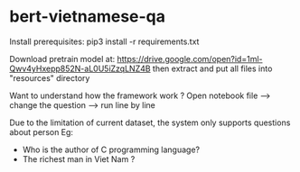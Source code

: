 # bert-vietnamese-qa

Install prerequisites:
pip3 install -r requirements.txt

Download pretrain model at: https://drive.google.com/open?id=1ml-Qwv4yHxepp852N-aL0U5iZzqLNZ4B
then extract and put all files into "resources" directory

Want to understand how the framework work ?
Open notebook file --> change the question --> run line by line

Due to the limitation of current dataset, the system only supports questions about person
Eg:
+ Who is the author of C programming language?
+ The richest man in Viet Nam ?
